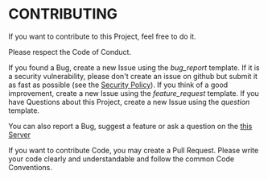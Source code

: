 # CONTRIBUTING
If you want to contribute to this Project, feel free to do it.

Please respect the Code of Conduct.

If you found a Bug, create a new Issue using the *bug_report* template.
If it is a security vulnerability, please don't create an issue on github but submit it as fast as possible (see the [Security Policy](https://github.com/JDiscordBots/NightDream/blob/master/.github/SECURITY.md)).
If you think of a good improvement, create a new Issue using the *feature_request* template.
If you have Questions about this Project, create a new Issue using the *question* template.

You can also report a Bug, suggest a feature or ask a question on the [this Server](https://discordapp.com/invite/KjMsK5G)

If you want to contribute Code, you may create a Pull Request.
Please write your code clearly and understandable and follow the common Code Conventions.
